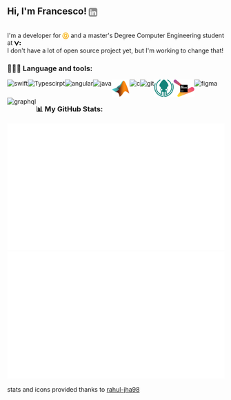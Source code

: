 ## Hi, I'm Francesco! <a href='https://www.linkedin.com/in/francescodangelo95'> <img align="center" src="icons/linkedin.svg" height="20px"/></a>

<br>
I'm a developer for <a href='https://humandataincome.com/'> <img align="center" src="icons/hudi.png" height="15px"/></a> and a master's Degree Computer Engineering student at <a href='https://www.unicampania.it'> <img align="center" src="icons/unicampania.png" height="15px"/> </a>
<br>
I don't have a lot of open source project yet, but I'm working to change that!

<br>

### 🧑🏻‍💻 Language and tools:
<img align="left" src="https://raw.githubusercontent.com/rahul-jha98/github_readme_icons/main/language_and_tools/square/swift/swift.svg" alt="swift" height="42px"/>
<img align="left" height ="42px" src="https://raw.githubusercontent.com/rahul-jha98/github_readme_icons/main/language_and_tools/square/typescript/typescript.svg" alt="Typescirpt"/>
<img align="left" src="https://raw.githubusercontent.com/rahul-jha98/github_readme_icons/main/language_and_tools/square/angular/angular.svg" alt="angular" height="42px"/>
<img align="left" src="https://raw.githubusercontent.com/rahul-jha98/github_readme_icons/main/language_and_tools/square/java/java.svg" alt="java" height="42px"/>
<img align="left" src="icons/matlab.svg" height="42px"/>
<img align="left" src="https://raw.githubusercontent.com/rahul-jha98/github_readme_icons/main/language_and_tools/square/c/c.svg" alt="c" height="42px"/>
<img align="left" src="https://raw.githubusercontent.com/rahul-jha98/github_readme_icons/main/language_and_tools/square/git-scm/git-scm.svg" alt="git" height="42px"/>
<img align="left" src="icons/gitkraken.svg" height="40px"/>
<img align="left" src="icons/jetbrains.svg" height="40px"/>
<img align="left" src="https://raw.githubusercontent.com/rahul-jha98/github_readme_icons/main/language_and_tools/square/figma/figma.svg" alt="figma" height='42px'/>
<img align="left" src="https://raw.githubusercontent.com/rahul-jha98/github_readme_icons/main/language_and_tools/square/graphql/graphql.svg" alt="graphql" height='42px'/>

<br> <br>

### 📊 My GitHub Stats:

<a href='https://github.com/leobartowski/leobartowski'>
<img src="https://raw.githubusercontent.com/leobartowski/github-stats-transparent/output/generated/overview.svg"></img>
<img src="https://raw.githubusercontent.com/leobartowski/github-stats-transparent/output/generated/languages.svg"></img>
</a>
<br>

stats and icons provided thanks to <a href='https://github.com/rahul-jha98'>rahul-jha98</a>
